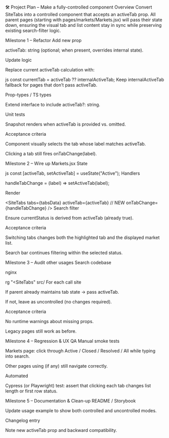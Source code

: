 🛠️ Project Plan – Make <SiteTabs> a fully-controlled component
Overview
Convert SiteTabs into a controlled component that accepts an activeTab prop. All parent pages (starting with pages/markets/Markets.jsx) will pass their state down, ensuring the visual tab and list content stay in sync while preserving existing search-filter logic.

Milestone 1 – Refactor <SiteTabs>
Add new prop

activeTab: string (optional; when present, overrides internal state).

Update logic

Replace current activeTab calculation with:

js
const currentTab = activeTab ?? internalActiveTab;
Keep internalActiveTab fallback for pages that don’t pass activeTab.

Prop-types / TS types

Extend interface to include activeTab?: string.

Unit tests

Snapshot renders when activeTab is provided vs. omitted.

Acceptance criteria

Component visually selects the tab whose label matches activeTab.

Clicking a tab still fires onTabChange(label).

Milestone 2 – Wire up Markets.jsx
State

js
const [activeTab, setActiveTab] = useState("Active");
Handlers

handleTabChange = (label) => setActiveTab(label);

Render

<SiteTabs
  tabs={tabsData}
  activeTab={activeTab}      // NEW
  onTabChange={handleTabChange}
/>
Search filter

Ensure currentStatus is derived from activeTab (already true).

Acceptance criteria

Switching tabs changes both the highlighted tab and the displayed market list.

Search bar continues filtering within the selected status.

Milestone 3 – Audit other usages
Search codebase

nginx

rg "<SiteTabs" src/
For each call site

If parent already maintains tab state → pass activeTab.

If not, leave as uncontrolled (no changes required).

Acceptance criteria

No runtime warnings about missing props.

Legacy pages still work as before.

Milestone 4 – Regression & UX QA
Manual smoke tests

Markets page: click through Active / Closed / Resolved / All while typing into search.

Other pages using <SiteTabs> (if any) still navigate correctly.

Automated

Cypress (or Playwright) test: assert that clicking each tab changes list length or first row status.

Milestone 5 – Documentation & Clean-up
README / Storybook

Update <SiteTabs> usage example to show both controlled and uncontrolled modes.

Changelog entry

Note new activeTab prop and backward compatibility.

